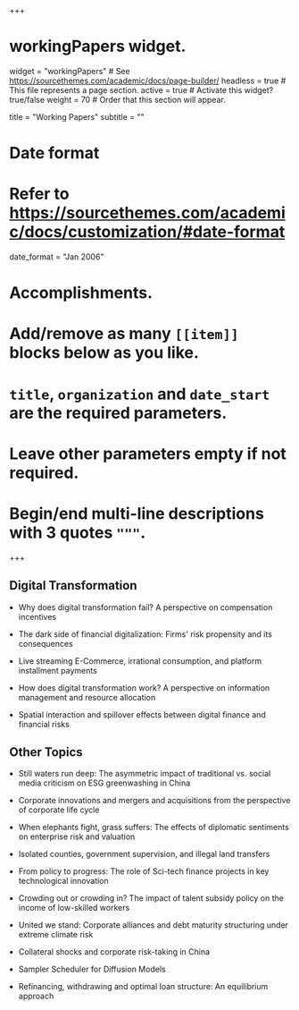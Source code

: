 +++
# workingPapers widget.
widget = "workingPapers"  # See https://sourcethemes.com/academic/docs/page-builder/
headless = true  # This file represents a page section.
active = true  # Activate this widget? true/false
weight = 70  # Order that this section will appear.

title = "Working Papers"
subtitle = ""

# Date format
#   Refer to https://sourcethemes.com/academic/docs/customization/#date-format
date_format = "Jan 2006"

# Accomplishments.
#   Add/remove as many `[[item]]` blocks below as you like.
#   `title`, `organization` and `date_start` are the required parameters.
#   Leave other parameters empty if not required.
#   Begin/end multi-line descriptions with 3 quotes `"""`.

+++

<h2>Digital Transformation</h2>
<ul style="padding-left: 1.2em;">
  <li><p style="margin-bottom: 1em;">Why does digital transformation fail? A perspective on compensation incentives</p></li>

  <li><p style="margin-bottom: 1em;">The dark side of financial digitalization: Firms' risk propensity and its consequences</p></li>

  <li><p style="margin-bottom: 1em;">Live streaming E-Commerce, irrational consumption, and platform installment payments</p></li>

  <li><p style="margin-bottom: 1em;">How does digital transformation work? A perspective on information management and resource allocation</p></li>

  <li><p style="margin-bottom: 1em;">Spatial interaction and spillover effects between digital finance and financial risks</p></li>
</ul>

<h2>Other Topics</h2>
<ul style="padding-left: 1.2em;">
  <li><p style="margin-bottom: 1em;">Still waters run deep: The asymmetric impact of traditional vs. social media criticism on ESG greenwashing in China</p></li>

  <li><p style="margin-bottom: 1em;">Corporate innovations and mergers and acquisitions from the perspective of corporate life cycle</p></li>
  
  <li><p style="margin-bottom: 1em;">When elephants fight, grass suffers: The effects of diplomatic sentiments on enterprise risk and valuation</p></li>

  <li><p style="margin-bottom: 1em;">Isolated counties, government supervision, and illegal land transfers</p></li>

  <li><p style="margin-bottom: 1em;">From policy to progress: The role of Sci-tech finance projects in key technological innovation</p></li>

  <li><p style="margin-bottom: 1em;">Crowding out or crowding in? The impact of talent subsidy policy on the income of low-skilled workers</p></li>

  <li><p style="margin-bottom: 1em;">United we stand: Corporate alliances and debt maturity structuring under extreme climate risk</p></li>
  
  <li><p style="margin-bottom: 1em;">Collateral shocks and corporate risk-taking in China</p></li>

  <li><p style="margin-bottom: 1em;">Sampler Scheduler for Diffusion Models</p></li>
  
  <li><p style="margin-bottom: 1em;">Refinancing, withdrawing and optimal loan structure: An equilibrium approach</p></li>
</ul>


